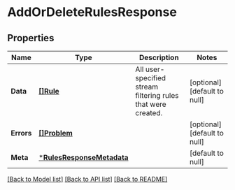 # AddOrDeleteRulesResponse

## Properties
Name | Type | Description | Notes
------------ | ------------- | ------------- | -------------
**Data** | [**[]Rule**](Rule.md) | All user-specified stream filtering rules that were created. | [optional] [default to null]
**Errors** | [**[]Problem**](Problem.md) |  | [optional] [default to null]
**Meta** | [***RulesResponseMetadata**](RulesResponseMetadata.md) |  | [default to null]

[[Back to Model list]](../README.md#documentation-for-models) [[Back to API list]](../README.md#documentation-for-api-endpoints) [[Back to README]](../README.md)

